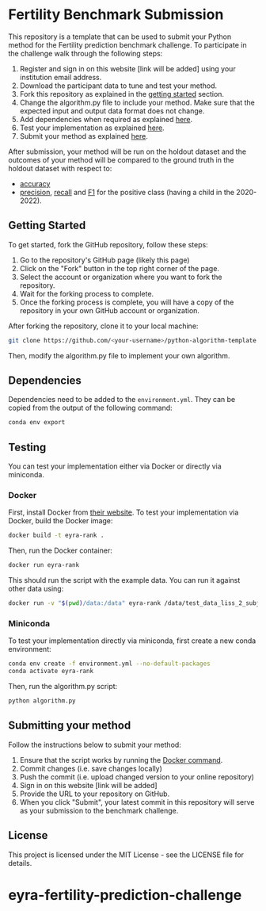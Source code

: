 # Fertility Benchmark Submission
This repository is a template that can be used to submit your Python method for the Fertility prediction benchmark challenge. To participate in the challenge walk through the following steps:

1. Register and sign in on this website [link will be added] using your institution email address.
2. Download the participant data to tune and test your method. 
3. Fork this repository as explained in the [getting started](https://github.com/eyra/eyra-rank-template/edit/main/README.md#getting-started) section. 
4. Change the algorithm.py file to include your method. Make sure that the expected input and output data format does not change.
5. Add dependencies when required as explained [here](https://github.com/eyra/eyra-rank-template/edit/main/README.md#dependencies).
6. Test your implementation as explained [here](https://github.com/eyra/eyra-rank-template/edit/main/README.md#testing). 
7. Submit your method as explained [here](https://github.com/eyra/eyra-rank-template/edit/main/README.md#submitting-your-method).

After submission, your method will be run on the holdout dataset and the outcomes of your method will be compared to the ground truth in the holdout dataset with respect to: 
- [accuracy](https://developers.google.com/machine-learning/crash-course/classification/accuracy)
- [precision](https://developers.google.com/machine-learning/crash-course/classification/precision-and-recall), [recall](https://developers.google.com/machine-learning/crash-course/classification/precision-and-recall) and [F1](https://www.educative.io/answers/what-is-the-f1-score) for the positive class (having a child in the 2020-2022). 

## Getting Started

To get started, fork the GitHub repository, follow these steps:

1. Go to the repository's GitHub page (likely this page)
2. Click on the "Fork" button in the top right corner of the page.
3. Select the account or organization where you want to fork the repository.
4. Wait for the forking process to complete.
5. Once the forking process is complete, you will have a copy of the repository
   in your own GitHub account or organization.

After forking the repository, clone it to your local machine:

```bash
git clone https://github.com/<your-username>/python-algorithm-template.git
```

Then, modify the algorithm.py file to implement your own algorithm.

## Dependencies

Dependencies need to be added to the `environment.yml`. They can be copied from
the output of the following command:

```bash
conda env export
```

## Testing

You can test your implementation either via Docker or directly via miniconda.

### Docker

First, install Docker from [their website](https://www.docker.com).
To test your implementation via Docker, build the Docker image:

```bash
docker build -t eyra-rank .
```

Then, run the Docker container:

```bash
docker run eyra-rank
```

This should run the script with the example data. You can run it against other data
using:

```bash
docker run -v "$(pwd)/data:/data" eyra-rank /data/test_data_liss_2_subjects.csv
```

### Miniconda

To test your implementation directly via miniconda, first create a new conda environment:

```bash
conda env create -f environment.yml --no-default-packages
conda activate eyra-rank
```

Then, run the algorithm.py script:

```bash
python algorithm.py
```

## Submitting your method

Follow the instructions below to submit your method:

1. Ensure that the script works by running the [Docker command](https://github.com/eyra/eyra-rank-template/edit/main/README.md#docker).
2. Commit changes (i.e. save changes locally)
3. Push the commit (i.e. upload changed version to your online repository)
4. Sign in on this website [link will be added]
5. Provide the URL to your repository on GitHub.
6. When you click "Submit", your latest commit in this repository will serve as your submission to the benchmark challenge.

## License

This project is licensed under the MIT License - see the LICENSE file for details.
# eyra-fertility-prediction-challenge
